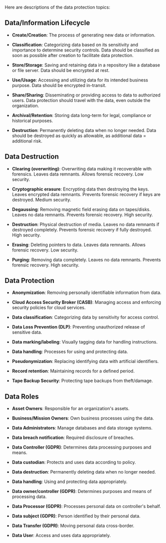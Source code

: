 Here are descriptions of the data protection topics:

## Data/Information Lifecycle

- **Create/Creation**: The process of generating new data or information.

- **Classification**: Categorizing data based on its sensitivity and importance to determine security controls. Data should be classified as soon as possible after creation to facilitate data protection.

- **Store/Storage**: Saving and retaining data in a repository like a database or file server. Data should be encrypted at rest.

- **Use/Usage**: Accessing and utilizing data for its intended business purpose. Data should be encrypted in-transit.

- **Share/Sharing**: Disseminating or providing access to data to authorized users. Data protection should travel with the data, even outside the organization.

- **Archival/Retention**: Storing data long-term for legal, compliance or historical purposes. 

- **Destruction**: Permanently deleting data when no longer needed. Data should be destroyed as quickly as allowable, as additional data = additional risk.

## Data Destruction

- **Clearing (overwriting)**: Overwriting data making it recoverable with forensics. Leaves data remnants. Allows forensic recovery. Low security.

- **Cryptographic erasure**: Encrypting data then destroying the keys. Leaves encrypted data remnants. Prevents forensic recovery if keys are destroyed. Medium security.

- **Degaussing**: Removing magnetic field erasing data on tapes/disks. Leaves no data remnants. Prevents forensic recovery. High security. 

- **Destruction**: Physical destruction of media. Leaves no data remnants if destroyed completely. Prevents forensic recovery if fully destroyed. High security.

- **Erasing**: Deleting pointers to data. Leaves data remnants. Allows forensic recovery. Low security.

- **Purging**: Removing data completely. Leaves no data remnants. Prevents forensic recovery. High security.

## Data Protection

- **Anonymization**: Removing personally identifiable information from data.

- **Cloud Access Security Broker (CASB)**: Managing access and enforcing security policies for cloud services.

- **Data classification**: Categorizing data by sensitivity for access control.

- **Data Loss Prevention (DLP)**: Preventing unauthorized release of sensitive data.

- **Data marking/labeling**: Visually tagging data for handling instructions.

- **Data handling**: Processes for using and protecting data.

- **Pseudonymization**: Replacing identifying data with artificial identifiers.

- **Record retention**: Maintaining records for a defined period.

- **Tape Backup Security**: Protecting tape backups from theft/damage.

## Data Roles

- **Asset Owners**: Responsible for an organization's assets.

- **Business/Mission Owners**: Own business processes using the data.

- **Data Administrators**: Manage databases and data storage systems.  

- **Data breach notification**: Required disclosure of breaches.

- **Data Controller (GDPR)**: Determines data processing purposes and means.

- **Data custodian**: Protects and uses data according to policy.

- **Data destruction**: Permanently deleting data when no longer needed.

- **Data handling**: Using and protecting data appropriately.

- **Data owner/controller (GDPR)**: Determines purposes and means of processing data.

- **Data Processor (GDPR)**: Processes personal data on controller's behalf.

- **Data subject (GDPR)**: Person identified by their personal data.

- **Data Transfer (GDPR)**: Moving personal data cross-border.

- **Data User**: Access and uses data appropriately.